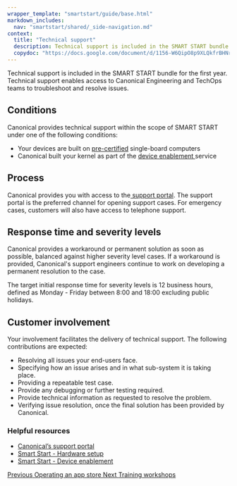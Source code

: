 ```yaml
---
wrapper_template: "smartstart/guide/base.html"
markdown_includes:
  nav: "smartstart/shared/_side-navigation.md"
context:
  title: "Technical support"
  description: Technical support is included in the SMART START bundle for the first year. Technical support enables access to Canonical Engineering and TechOps teams to troubleshoot and resolve issues.
  copydoc: "https://docs.google.com/document/d/1156-W6QipO8p9XLQkfrBHNrd06CGQKlPUwbrOUwLQrM/edit"
---
```


Technical support is included in the SMART START bundle for the first year. Technical support enables access to Canonical Engineering and TechOps teams to troubleshoot and resolve issues.

## Conditions

Canonical provides technical support within the scope of SMART START under one of the following conditions:

* Your devices are built on [pre-certified](/smart-start/guide/hardware-setup) single-board computers
* Canonical built your kernel as part of the [device enablement ](/smart-start/guide/device-enablement) service

## Process

Canonical provides you with access to the[ support portal](http://support.canonical.com). The support portal is the preferred channel for opening support cases. For emergency cases, customers will also have access to telephone support.

## Response time and severity levels

Canonical provides a workaround or permanent solution as soon as possible, balanced against higher severity level cases. If a workaround is provided, Canonical's support engineers continue to work on developing a permanent resolution to the case.

The target initial response time for severity levels is 12 business hours, defined as Monday - Friday between 8:00 and 18:00 excluding public holidays.

## Customer involvement

Your involvement facilitates the delivery of technical support. The following contributions are expected:

* Resolving all issues your end-users face.
* Specifying how an issue arises and in what sub-system it is taking place.
* Providing a repeatable test case.
* Provide any debugging or further testing required.
* Provide technical information as requested to resolve the problem.
* Verifying issue resolution, once the final solution has been provided by Canonical.

### Helpful resources

- [Canonical’s support portal](http://support.canonical.com)
- [Smart Start - Hardware setup](/smart-start/guide/hardware-setup)
- [Smart Start - Device enablement](/smart-start/guide/device-enablement)

<footer class="p-article-pagination">
  <a class="p-article-pagination__link--previous" href="/smartstart/guide/operating-an-app-store">
    <span class="p-article-pagination__label">Previous</span>
    <span class="p-article-pagination__title">Operating an app store</span>
  </a>
  <a class="p-article-pagination__link--next" href="/smartstart/guide/training-workshops">
    <span class="p-article-pagination__label">Next</span>
    <span class="p-article-pagination__title">Training workshops</span>
  </a>
</footer>
